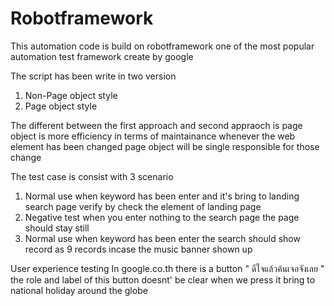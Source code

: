 # Robotframework
This automation code is build on robotframework one of the most popular automation test framework create by google

The script has been write in two version
1. Non-Page object style
2. Page object style

The different between the first approach and second appraoch is page object is more efficiency in terms of maintainance whenever the web element
has been changed page object will be single responsible for those change

The test case is consist with 3 scenario
1. Normal use when keyword has been enter and it's bring to landing search page verify by check the element of landing page
2. Negative test when you enter nothing to the search page the page should stay still
3. Normal use when keyword has been enter the search should show record as 9 records incase the music banner shown up


User experience testing
In google.co.th there is a button " ดีใจแล้วค้นเจอจังเลย " the role and label of this button doesnt' be clear when we press it bring to national holiday around the globe

